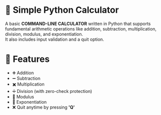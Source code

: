 # 🧮 Simple Python Calculator

A basic **COMMAND-LINE CALCULATOR** written in Python that supports fundamental arithmetic operations like addition, subtraction, multiplication, division, modulus, and exponentiation.  
It also includes input validation and a quit option.

# 🚀 Features
- ➕ Addition  
- ➖ Subtraction  
- ✖️ Multiplication  
- ➗ Division (with zero-check protection)  
- 💯 Modulus  
- 🔼 Exponentiation  
- ❌ Quit anytime by pressing **'Q'**

